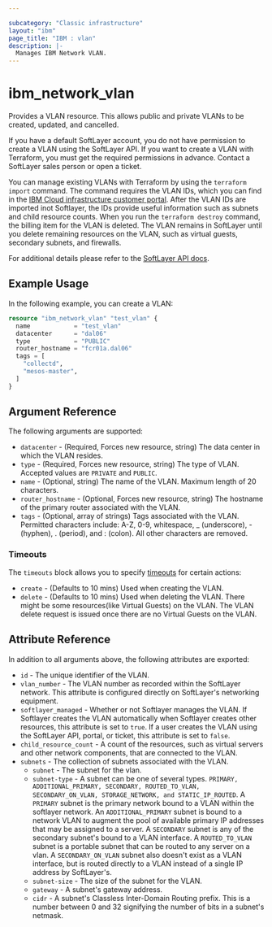 ```yaml
---

subcategory: "Classic infrastructure"
layout: "ibm"
page_title: "IBM : vlan"
description: |-
  Manages IBM Network VLAN.
---
```


# ibm\_network_vlan

Provides a VLAN resource. This allows public and private VLANs to be created, updated, and cancelled.

If you have a default SoftLayer account, you do not have permission to create a VLAN using the SoftLayer API. If you want to create a VLAN with Terraform, you must get the required permissions in advance. Contact a SoftLayer sales person or open a ticket.

You can manage existing VLANs with Terraform by using the `terraform import` command. The command requires the VLAN IDs, which you can find in the [IBM Cloud infrastructure customer portal](https://cloud.ibm.com/classic/network/vlans). After the VLAN IDs are imported inot Softlayer, the IDs provide useful information such as subnets and child resource counts. When you run the `terraform destroy` command, the billing item for the VLAN is deleted. The VLAN remains in SoftLayer until you delete remaining resources on the VLAN, such as virtual guests, secondary subnets, and firewalls.

For additional details please refer to the [SoftLayer API docs](http://sldn.softlayer.com/reference/datatypes/SoftLayer_Network_Vlan).

## Example Usage

In the following example, you can create a VLAN:

```terraform
resource "ibm_network_vlan" "test_vlan" {
  name            = "test_vlan"
  datacenter      = "dal06"
  type            = "PUBLIC"
  router_hostname = "fcr01a.dal06"
  tags = [
    "collectd",
    "mesos-master",
  ]
}

```

## Argument Reference

The following arguments are supported:

* `datacenter` - (Required, Forces new resource, string) The data center in which the VLAN resides.
* `type` - (Required, Forces new resource, string) The type of VLAN. Accepted values are `PRIVATE` and `PUBLIC`.
* `name` - (Optional, string) The name of the VLAN. Maximum length of 20 characters.
* `router_hostname` - (Optional, Forces new resource, string) The hostname of the primary router associated with the VLAN.
* `tags` - (Optional, array of strings) Tags associated with the VLAN. Permitted characters include: A-Z, 0-9, whitespace, _ (underscore), - (hyphen), . (period), and : (colon). All other characters are removed.

### Timeouts

The `timeouts` block allows you to specify [timeouts](https://www.terraform.io/docs/configuration/resources.html#timeouts) for certain actions:
* `create` - (Defaults to 10 mins) Used when creating the VLAN. 
* `delete` - (Defaults to 10 mins) Used when deleting the VLAN. There might be some resources(like Virtual Guests) on the VLAN. The VLAN delete request is issued once there are no Virtual Guests on the VLAN.

## Attribute Reference

In addition to all arguments above, the following attributes are exported:

* `id` - The unique identifier of the VLAN.
* `vlan_number` - The VLAN number as recorded within the SoftLayer network. This attribute is configured directly on SoftLayer's networking equipment.
* `softlayer_managed` - Whether or not Softlayer manages the VLAN. If Softlayer creates the VLAN automatically when Softlayer creates other resources, this attribute is set to `true`. If a user creates the VLAN using the SoftLayer API, portal, or ticket, this attribute is set to `false`.
* `child_resource_count` - A count of the resources, such as virtual servers and other network components, that are connected to the VLAN.
* `subnets` - The collection of subnets associated with the VLAN.
    * `subnet` - The subnet for the vlan.
    * `subnet-type` - A subnet can be one of several types. `PRIMARY, ADDITIONAL_PRIMARY, SECONDARY, ROUTED_TO_VLAN, SECONDARY_ON_VLAN, STORAGE_NETWORK, and STATIC_IP_ROUTED`. A `PRIMARY` subnet is the primary network bound to a VLAN within the softlayer network. An `ADDITIONAL_PRIMARY` subnet is bound to a network VLAN to augment the pool of available primary IP addresses that may be assigned to a server. A `SECONDARY` subnet is any of the secondary subnet's bound to a VLAN interface. A `ROUTED_TO_VLAN` subnet is a portable subnet that can be routed to any server on a vlan. A `SECONDARY_ON_VLAN` subnet also doesn't exist as a VLAN interface, but is routed directly to a VLAN instead of a single IP address by SoftLayer's.
    * `subnet-size` - The size of the subnet for the VLAN.
    * `gateway` - A subnet's gateway address.
    * `cidr` - A subnet's Classless Inter-Domain Routing prefix. This is a number between 0 and 32 signifying the number of bits in a subnet's netmask. 
